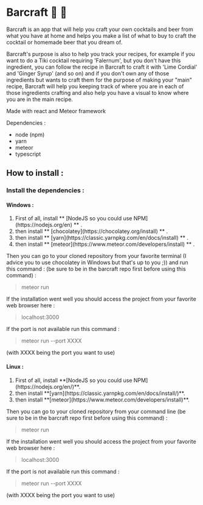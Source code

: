 # Barcraft :tropical_drink: :beer:
Barcraft is an app that will help you craft your own cocktails and beer from what you have at home and helps you make a list of what to buy to craft the cocktail or homemade beer that you dream of.

Barcraft's purpose is also to help you track your recipes, for example if you want to do a Tiki cocktail requiring 'Falernum', but you don't have this ingredient, you can follow the recipe in Barcraft to craft it with 'Lime Cordial' and 'Ginger Syrup' (and so on) and if you don't own any of those ingredients but wants to craft them for the purpose of making your "main" recipe, Barcraft will help you keeping track of where you are in each of those ingredients crafting and also help you have a visual to know where you are in the main recipe.

Made with react and Meteor framework

Dependencies : 
- node (npm)
- yarn
- meteor
- typescript

## How to install :

### Install the dependencies :

#### Windows :
<ol>
  <li>First of all, install ** [NodeJS so you could use NPM](https://nodejs.org/en) ** .</li>
  <li>then install ** [chocolatey](https://chocolatey.org/install) ** .</li>
  <li>then install ** [yarn](https://classic.yarnpkg.com/en/docs/install) ** .</li>
  <li>then install ** [meteor](https://www.meteor.com/developers/install) ** .</li>  
</ol> 


Then you can go to your cloned repository from your favorite terminal (I advice you to use chocolatey in Windows but that's up to you ;)) and run this command :
(be sure to be in the barcraft repo first before using this command) :
> meteor run

If the installation went well you should access the project from your favorite web browser here :
> localhost:3000

If the port is not available run this command :

> meteor run --port XXXX 

(with XXXX being the port you want to use)


#### Linux :

<ol>
  <li>First of all, install **[NodeJS so you could use NPM](https://nodejs.org/en/)**.</li>
  <li>then install **[yarn](https://classic.yarnpkg.com/en/docs/install/)**.</li>
  <li>then install **[meteor](https://www.meteor.com/developers/install)**.</li>  
</ol> 


Then you can go to your cloned repository from your command line
(be sure to be in the barcraft repo first before using this command) :
> meteor run

If the installation went well you should access the project from your favorite web browser here :
> localhost:3000

If the port is not available run this command :

> meteor run --port XXXX 

(with XXXX being the port you want to use)
